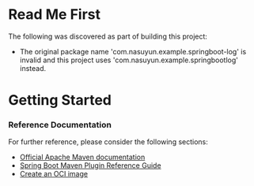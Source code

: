 # Read Me First
The following was discovered as part of building this project:

* The original package name 'com.nasuyun.example.springboot-log' is invalid and this project uses 'com.nasuyun.example.springbootlog' instead.

# Getting Started

### Reference Documentation
For further reference, please consider the following sections:

* [Official Apache Maven documentation](https://maven.apache.org/guides/index.html)
* [Spring Boot Maven Plugin Reference Guide](https://docs.spring.io/spring-boot/docs/2.7.4/maven-plugin/reference/html/)
* [Create an OCI image](https://docs.spring.io/spring-boot/docs/2.7.4/maven-plugin/reference/html/#build-image)

